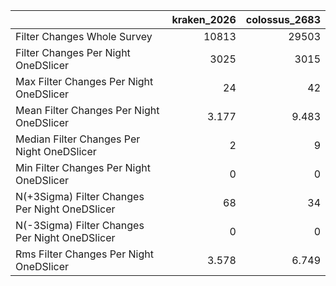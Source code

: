 |                                                |   kraken_2026 |   colossus_2683 |
|:-----------------------------------------------|--------------:|----------------:|
| Filter Changes Whole Survey                    |     10813     |       29503     |
| Filter Changes Per Night OneDSlicer            |      3025     |        3015     |
| Max Filter Changes Per Night OneDSlicer        |        24     |          42     |
| Mean Filter Changes Per Night OneDSlicer       |         3.177 |           9.483 |
| Median Filter Changes Per Night OneDSlicer     |         2     |           9     |
| Min Filter Changes Per Night OneDSlicer        |         0     |           0     |
| N(+3Sigma) Filter Changes Per Night OneDSlicer |        68     |          34     |
| N(-3Sigma) Filter Changes Per Night OneDSlicer |         0     |           0     |
| Rms Filter Changes Per Night OneDSlicer        |         3.578 |           6.749 |
